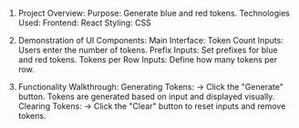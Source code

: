 1. Project Overview:
Purpose: Generate blue and red tokens.
Technologies Used:
Frontend: React
Styling: CSS

2. Demonstration of UI Components:
Main Interface:
Token Count Inputs: Users enter the number of tokens.
Prefix Inputs: Set prefixes for blue and red tokens.
Tokens per Row Inputs: Define how many tokens per row.

3. Functionality Walkthrough:
Generating Tokens:
-> Click the "Generate" button.
Tokens are generated based on input and displayed visually.
Clearing Tokens:
-> Click the "Clear" button to reset inputs and remove tokens.
